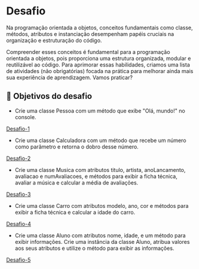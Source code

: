 # Desafio

Na programação orientada a objetos, conceitos fundamentais como classe, métodos, atributos e instanciação desempenham papéis cruciais na organização e estruturação do código.

Compreender esses conceitos é fundamental para a programação orientada a objetos, pois proporciona uma estrutura organizada, modular e reutilizável ao código. Para aprimorar essas habilidades, criamos uma lista de atividades (não obrigatórias) focada na prática para melhorar ainda mais sua experiência de aprendizagem. Vamos praticar?

## 🔨 Objetivos do desafio

* Crie uma classe Pessoa com um método que exibe "Olá, mundo!" no console.  


[Desafio-1](https://github.com/EmersonPenelli/Oracle-Next-Education---Backend-Java/tree/main/02-Orientacao-a-objetos/Modulo-01/Modelando-o-ScreenMatch/desafio/Pessoa)

* Crie uma classe Calculadora com um método que recebe um número como parâmetro e retorna o dobro desse número.


[Desafio-2](https://github.com/EmersonPenelli/Oracle-Next-Education---Backend-Java/tree/main/02-Orientacao-a-objetos/Modulo-01/Modelando-o-ScreenMatch/desafio/Calculadora)

* Crie uma classe Musica com atributos titulo, artista, anoLancamento, avaliacao e numAvaliacoes, e métodos para exibir a ficha técnica, avaliar a música e calcular a média de avaliações.

[Desafio-3](https://github.com/EmersonPenelli/Oracle-Next-Education---Backend-Java/tree/main/02-Orientacao-a-objetos/Modulo-01/Modelando-o-ScreenMatch/desafio/Musica)

* Crie uma classe Carro com atributos modelo, ano, cor e métodos para exibir a ficha técnica e calcular a idade do carro.

[Desafio-4](https://github.com/EmersonPenelli/Oracle-Next-Education---Backend-Java/tree/main/02-Orientacao-a-objetos/Modulo-01/Modelando-o-ScreenMatch/desafio/Carro)

* Crie uma classe Aluno com atributos nome, idade, e um método para exibir informações. Crie uma instância da classe Aluno, atribua valores aos seus atributos e utilize o método para exibir as informações.

[Desafio-5](https://github.com/EmersonPenelli/Oracle-Next-Education---Backend-Java/tree/main/02-Orientacao-a-objetos/Modulo-01/Modelando-o-ScreenMatch/desafio/Aluno)
